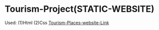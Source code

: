 # Tourism-Project(STATIC-WEBSITE) 
Used: (1)Html (2)Css
[Tourism-Places-website-Link](https://rakeshstatic.ccbp.tech/)
